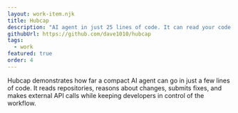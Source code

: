 ```yaml
---
layout: work-item.njk
title: Hubcap
description: "AI agent in just 25 lines of code. It can read your code and fix your bugs or make API requests and process results, all autonomously."
githubUrl: https://github.com/dave1010/hubcap
tags:
  - work
featured: true
order: 4
---
```

Hubcap demonstrates how far a compact AI agent can go in just a few lines of code. It reads repositories, reasons about
changes, submits fixes, and makes external API calls while keeping developers in control of the workflow.
